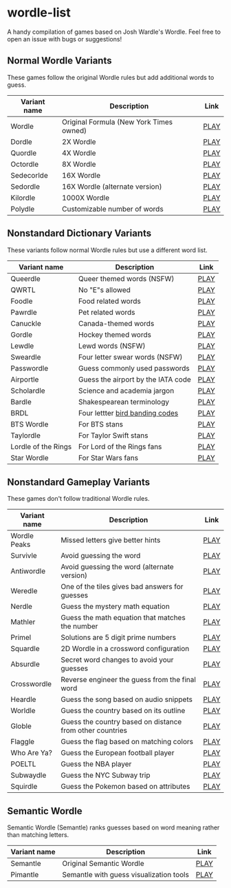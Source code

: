 # wordle-list

A handy compilation of games based on Josh Wardle's Wordle. Feel free to open an issue with bugs or suggestions!


## Normal Wordle Variants

These games follow the original Wordle rules but add additional words to guess.

| Variant name | Description | Link
| ------------ | ----------- | ---- |
| Wordle | Original Formula (New York Times owned) | [PLAY](https://www.nytimes.com/games/wordle/index.html) |
| Dordle | 2X Wordle | [PLAY](https://zaratustra.itch.io/dordle) |
| Quordle | 4X Wordle | [PLAY](https://www.quordle.com/) |
| Octordle | 8X Wordle | [PLAY](https://octordle.com/) |
| Sedecorlde | 16X Wordle | [PLAY](http://www.sedecordle.com/) |
| Sedordle | 16X Wordle (alternate version) | [PLAY](https://sedordle.com/) |
| Kilordle | 1000X Wordle | [PLAY](https://jonesnxt.github.io/kilordle/) |
| Polydle | Customizable number of words | [PLAY](https://polydle.github.io/) |


## Nonstandard Dictionary Variants

These variants follow normal Wordle rules but use a different word list.

| Variant name | Description | Link
| ------------ | ----------- | ---- |
| Queerdle | Queer themed words (NSFW) | [PLAY](https://queerdle.com/) |
| QWRTL | No "E"s allowed | [PLAY](https://limpet.net/qwrtl/) |
| Foodle | Food related words | [PLAY](https://food-le.co/) |
| Pawrdle | Pet related words | [PLAY](https://www.pawrdle.com/) |
| Canuckle | Canada-themed words | [PLAY](https://canucklegame.github.io/canuckle/) |
| Gordle | Hockey themed words | [PLAY](https://gordle.herokuapp.com/) |
| Lewdle | Lewd words (NSFW) | [PLAY](https://www.lewdlegame.com/) |
| Sweardle | Four letter swear words (NSFW) | [PLAY](https://sweardle.com/) |
| Passwordle | Guess commonly used passwords | [PLAY](https://passwordle.sp8c3.com/) |
| Airportle | Guess the airport by the IATA code | [PLAY](https://airportle.scottscheapflights.com/) |
| Scholardle | Science and academia jargon | [PLAY](https://www.scholardle.com/) |
| Bardle | Shakespearean terminology | [PLAY](https://shakespearegeek.github.io/bardle/) |
| BRDL | Four lettter [bird banding codes](https://www.pwrc.usgs.gov/bbl/manual/speclist.cfm) | [PLAY](https://brdl.alex.gd/) |
| BTS Wordle | For BTS stans | [PLAY](https://bts-wordle.vercel.app/) |
| Taylordle | For Taylor Swift stans | [PLAY](https://www.taylordle.com/) |
| Lordle of the Rings | For Lord of the Rings fans | [PLAY](https://digitaltolkien.github.io/vue-wordle/) |
| Star Wordle | For Star Wars fans | [PLAY](https://www.starwordle.com/) |


## Nonstandard Gameplay Variants

These games don't follow traditional Wordle rules.

| Variant name | Description | Link
| ------------ | ----------- | ---- |
| Wordle Peaks | Missed letters give better hints | [PLAY](https://vegeta897.github.io/wordle-peaks/) |
| Survivle | Avoid guessing the word | [PLAY](https://lazyguyy.github.io/survivle/) |
| Antiwordle | Avoid guessing the word (alternate version) | [PLAY](https://www.antiwordle.com/) |
| Weredle | One of the tiles gives bad answers for guesses | [PLAY](https://weredle.netlify.app/) |
| Nerdle | Guess the mystery math equation | [PLAY](https://nerdlegame.com/) |
| Mathler | Guess the math equation that matches the number | [PLAY](https://www.mathler.com/) |
| Primel | Solutions are 5 digit prime numbers | [PLAY](https://converged.yt/primel/) |
| Squardle | 2D Wordle in a crossword configuration | [PLAY](https://fubargames.se/squardle/) |
| Absurdle | Secret word changes to avoid your guesses | [PLAY](https://qntm.org/files/absurdle/absurdle.html) |
| Crosswordle | Reverse engineer the guess from the final word | [PLAY](https://crosswordle.vercel.app/) |
| Heardle | Guess the song based on audio snippets | [PLAY](https://www.heardle.app/) |
| Worldle | Guess the country based on its outline | [PLAY](https://worldle.teuteuf.fr/) |
| Globle | Guess the country based on distance from other countries | [PLAY](https://globle-game.com/) |
| Flaggle | Guess the flag based on matching colors | [PLAY](https://ducc.pythonanywhere.com/flaggle/) |
| Who Are Ya? | Guess the European football player | [PLAY](https://missing11.com/who-are-ya/) |
| POELTL | Guess the NBA player | [PLAY](https://poeltl.dunk.town/) |
| Subwaydle | Guess the NYC Subway trip | [PLAY](https://www.subwaydle.com/) |
| Squirdle | Guess the Pokemon based on attributes | [PLAY](https://squirdle.fireblend.com/) |

## Semantic Wordle

Semantic Wordle (Semantle) ranks guesses based on word meaning rather than matching letters.

| Variant name | Description | Link
| ------------ | ----------- | ---- |
| Semantle | Original Semantic Wordle | [PLAY](https://semantle.novalis.org/) |
| Pimantle | Semantle with guess visualization tools | [PLAY](https://semantle.pimanrul.es/) |